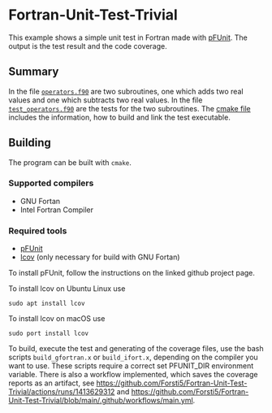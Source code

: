 # Fortran-Unit-Test-Trivial

This example shows a simple unit test in Fortran made with [pFUnit](https://github.com/Goddard-Fortran-Ecosystem/pFUnit). The output is the test result and the code coverage. 

## Summary

In the file [`operators.f90`](https://github.com/Forsti5/Fortran-Unit-Test-Trivial/blob/main/operators.F90) are two subroutines, one which adds two real values and one which subtracts two real values. In the file [`test_operators.f90`](https://github.com/Forsti5/Fortran-Unit-Test-Trivial/blob/main/test_operators.F90) are the tests for the two subroutines. The [cmake file](https://github.com/Forsti5/Fortran-Unit-Test-Trivial/blob/main/CMakeLists.txt) includes the information, how to build and link the test executable.

## Building

The program can be built with `cmake`. 

### Supported compilers
* GNU Fortan
* Intel Fortran Compiler

### Required tools
* [pFUnit](https://github.com/Goddard-Fortran-Ecosystem/pFUnit)
* [lcov](https://github.com/linux-test-project/lcov) (only necessary for build with GNU Fortan)

To install pFUnit, follow the instructions on the linked github project page.

To install lcov on Ubuntu Linux use
```
sudo apt install lcov
```
To install lcov on macOS use
```
sudo port install lcov
```

To build, execute the test and generating of the coverage files, use the bash scripts `build_gfortran.x` or `build_ifort.x`, depending on the compiler you want to use. These scripts require a correct set PFUNIT_DIR environment variable. There is also a workflow implemented, which saves the coverage reports as an artifact, see https://github.com/Forsti5/Fortran-Unit-Test-Trivial/actions/runs/1413629312 and https://github.com/Forsti5/Fortran-Unit-Test-Trivial/blob/main/.github/workflows/main.yml.
